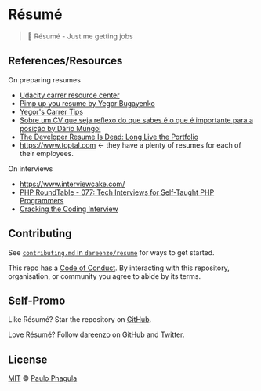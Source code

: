 # Résumé

<!-- Shields
[![Build Status][travis-badge]][travis] [![Coverage Status][codecov-badge]][codecov]
-->

> 📄 Résumé - Just me getting jobs


## References/Resources

On preparing resumes

- [Udacity carrer resource center](https://career-resource-center.udacity.com)
- [Pimp up you resume by Yegor Bugayenko](https://www.yegor256.com/2016/03/08/pimp-up-your-resume.html)
- [Yegor's Carrer Tips](https://www.yegor256.com/tag/career)
- [Sobre um CV que seja reflexo do que sabes é o que é importante para a posição by Dário Mungoi](https://www.leveluup.app/blogs/levelup-daily/sobre-um-cv-que-seja-reflexo-do-que-sabes-e-o-que-e-importante-para-a-posicao)
- [The Developer Resume Is Dead: Long Live the Portfolio](https://www.toptal.com/freelance-programmer/developer-resume-portfolios)
- https://www.toptal.com <- they have a plenty of resumes for each of their
  employees.

On interviews

- https://www.interviewcake.com/
- [PHP RoundTable - 077: Tech Interviews for Self-Taught PHP Programmers](https://www.youtube.com/watch?v=BpGmDbw58rk)
- [Cracking the Coding Interview](http://www.crackingthecodinginterview.com/)

## Contributing

See [`contributing.md` in `dareenzo/resume`][contributing] for ways to get started.

This repo has a [Code of Conduct][coc].  By interacting with this
repository, organisation, or community you agree to abide by its terms.

## Self-Promo

Like Résumé?  Star the repository on
[GitHub](https://github.com/dareenzo/resume).

Love Résumé?  Follow [dareenzo](https://dareenzo.github.io) on
[GitHub](https://github.com/dareenzo) and
[Twitter](http://twitter.com/dareenzo).

## License

[MIT][license] © [Paulo Phagula][author]

<!-- Definitions -->

[travis-badge]: https://img.shields.io/travis/dareenzo/resume.svg

[travis]: https://travis-ci.org/resume/to-resume

[license]: LICENSE

[author]: https://dareenzo.github.io

[contributing]: https://github.com/dareenzo/resume/blob/master/.github/CONTRIBUTING.md

[coc]: https://github.com/dareenzo/resume/blob/master/CODE_OF_CONDUCT.md
